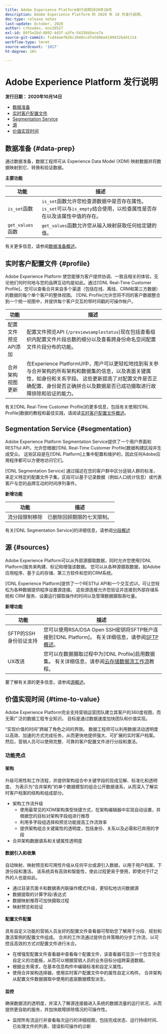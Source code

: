 ```yaml
---
title: Adobe Experience Platform发行说明2020年10月
description: Adobe Experience Platform 的 2020 年 10 月发行说明。
doc-type: release notes
last-update: October, 2020
author: crhoades, ens28527
exl-id: 89f5e2bd-8892-4d3f-a3fe-5433bb5ece7a
source-git-commit: fcd44aef026c1049ccdfe5896e6199d32b4d1114
workflow-type: tm+mt
source-wordcount: '1017'
ht-degree: 16%

---
```


# Adobe Experience Platform 发行说明

**发行日期： 2020年10月14日**

- [数据准备](#data-prep)
- [实时客户配置文件](#profile)
- [Segmentation Service](#segmentation)
- [源](#sources)
- [价值实现时间](#time-to-value)

## 数据准备 {#data-prep}

通过数据准备，数据工程师可从 Experience Data Model (XDM) 映射数据并将数据映射到它、转换和验证数据。

**主要功能**

| 功能 | 描述 |
| ------- | ----------- |
| `is_set`函数 | `is_set`函数允许您检查源数据中是否存在属性。 `is_set`可以与`is_empty`结合使用，以检查属性是否存在以及该属性中值的存在。 |
| `get_values`函数 | `get_values`函数允许您从输入映射获取任何给定键的值。 |

有关更多信息，请参阅[数据准备概述](../../data-prep/home.md)。

## 实时客户配置文件 {#profile}

Adobe Experience Platform 使您能够为客户提供协调、一致且相关的体验，无论他们何时何地与您的品牌互动均是如此。通过[!DNL Real-Time Customer Profile]，您可以查看合并来自多个渠道（包括在线、离线、CRM和第三方数据）的数据的每个单个客户的整体视图。 [!DNL Profile]允许您将不同的客户数据整合到一个统一视图中，并提供每个客户交互的带时间戳的可操作帐户。

| 功能 | 描述 |
| ------- | ----------- |
| 配置文件预览API添加 | 配置文件预览API (`/previewsamplestatus`)现在包括查看组织内配置文件片段总数的细分以及查看跨身份命名空间配置文件片段分布的功能。 |
| 合并架构视图更新 | 在Experience PlatformUI中，用户可以更轻松地找到有关参与合并架构的所有架构和数据集的信息，以及表面关键属性，如身份和关系字段。 这些更新提高了对配置文件是否正确配置、身份是否正确拼合以及数据是否已成功摄取进行故障排除和验证的能力。 |

有关[!DNL Real-Time Customer Profile]的更多信息，包括有关使用[!DNL Profile]数据的教程和最佳实践，请阅读[实时客户配置文件概述](../../profile/home.md)。

## Segmentation Service {#segmentation}

Adobe Experience Platform Segmentation Service提供了一个用户界面和RESTful API，允许您根据[!DNL Real-Time Customer Profile]数据构建区段并生成受众。 这些区段是在[!DNL Platform]上集中配置和维护的，因此任何Adobe应用程序都可以方便地访问它们。

[!DNL Segmentation Service] 通过描述在您的客户群中区分适销人群的标准，来定义特定的配置文件子集。区段可以基于记录数据（例如人口统计信息）或代表客户与您的品牌互动的时间序列事件。

**新增功能**

| 功能 | 描述 |
| ------- | ----------- |
| 流分段限制移除 | 已删除回顾期限的七天限制。 |

有关[!DNL Segmentation Service]的详细信息，请参阅[分段概述](../../segmentation/home.md)

## 源 {#sources}

Adobe Experience Platform可以从外部源摄取数据，同时允许您使用[!DNL Platform]服务来构建、标记和增强该数据。 您可以从各种源摄取数据，如Adobe应用程序、基于云的存储、第三方软件和您的CRM系统。

[!DNL Experience Platform]提供了一个RESTful API和一个交互式UI，可让您轻松为各种数据提供程序设置源连接。 这些源连接允许您验证并连接到外部存储系统和 CRM 服务、设置运行摄取操作的时间以及管理数据摄取吞吐量。

**新增功能**

| 功能 | 描述 |
| ------- | ----------- |
| SFTP的SSH身份验证支持 | 您可以使用RSA/DSA Open SSH密钥将SFTP帐户连接到[!DNL Platform]。 有关详细信息，请参阅[SFTP概述](../../sources/connectors/cloud-storage/sftp.md)。 |
| UX改进 | 您可以在数据摄取过程中为[!DNL Profile]启用数据集。 有关详细信息，请参阅[云存储数据流工作流](../../sources/tutorials/ui/dataflow/batch/cloud-storage.md)教程。 |

要了解有关源的更多信息，请参阅[源概述](../../sources/home.md)。

## 价值实现时间 {#time-to-value}

Adobe Experience Platform完全支持营销运营团队建立其客户的360度视图，而无需广泛的数据工程专业知识。 目标是通过数据速度加快团队和价值实现。

“实现价值的时间”跨越了角色之间的界限。 数据工程师可以利用数据活动透明度以高效、加速的方式完成任务，从而更快地提供强大、可扩展的实时客户档案。 然后，营销人员可以使用完整、可靠的客户配置文件进行分段和激活。

### 功能亮点

#### 架构

升级可用性和工作流程，并提供架构组合中关键字段的现成见解、标准化和透明度。 为表示为“合并架构”的单个数据模型的组合公开数据谱系，从而深入了解实时客户档案的结构和组成部分。

- 架构工作流升级
   - 使用最常见的XDM架构类型快捷方式，在架构编辑器中实现自动设置，并根据您的目标对架构字段组进行推荐
   - 利用多字段组选择和预览功能提高工作流效率
   - 提供架构组合关键属性的透明度，包括身份、关系以及必需和已弃用的字段
- 合并架构数据谱系和关键属性透明度

#### 数据引入和收集

自动映射、映射预览和可用性升级从任何平台或源引入数据，以用于用户档案、下游分段和激活。 该系统具有高效和智能性，使此过程更易于使用，即使对于IT之外的人也是如此。

- 通过目录页面卡和数据表内联操作模式升级，更轻松地访问数据源
- 数据提取的计算字段/表达式
- 数据映射推荐可加快摄取过程
- 映射预览和验证

#### 配置文件配置

具有自定义功能的营销人员友好的配置文件查看器可帮助您了解用于分段、规划和激活案例的配置文件组成。 合并的工作流通过提供合并策略的分步工作流，以可控且高效的方式对配置文件进行水合。

- 在增强型配置文件查看器中查看每个配置文件，该查看器可显示一个包含完全自定义的功能板，从而可以根据营销人员的业务目标分组跨渠道数据。
- 根据业务需求，在基本信息构件中编辑标准和自定义属性。
- 使用合并架构选择器，使用实时客户配置文件中的属性自定义构件。 合并架构从配置文件数据摄取中使用的底层数据模型派生。


#### 监控

确保数据流的透明度，并深入了解源连接器进入系统的数据流量的运行状况，从而提供更自助的服务，并加快故障排除情况的可操作性。

- 监控所有流运行并查看每次运行的详细视图，包括完成状态、运行持续时间、已处理文件的列表、错误和可操作的诊断

